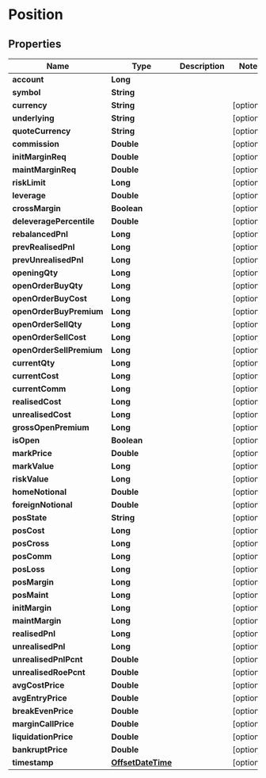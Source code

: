 
# Position

## Properties
Name | Type | Description | Notes
------------ | ------------- | ------------- | -------------
**account** | **Long** |  | 
**symbol** | **String** |  | 
**currency** | **String** |  |  [optional]
**underlying** | **String** |  |  [optional]
**quoteCurrency** | **String** |  |  [optional]
**commission** | **Double** |  |  [optional]
**initMarginReq** | **Double** |  |  [optional]
**maintMarginReq** | **Double** |  |  [optional]
**riskLimit** | **Long** |  |  [optional]
**leverage** | **Double** |  |  [optional]
**crossMargin** | **Boolean** |  |  [optional]
**deleveragePercentile** | **Double** |  |  [optional]
**rebalancedPnl** | **Long** |  |  [optional]
**prevRealisedPnl** | **Long** |  |  [optional]
**prevUnrealisedPnl** | **Long** |  |  [optional]
**openingQty** | **Long** |  |  [optional]
**openOrderBuyQty** | **Long** |  |  [optional]
**openOrderBuyCost** | **Long** |  |  [optional]
**openOrderBuyPremium** | **Long** |  |  [optional]
**openOrderSellQty** | **Long** |  |  [optional]
**openOrderSellCost** | **Long** |  |  [optional]
**openOrderSellPremium** | **Long** |  |  [optional]
**currentQty** | **Long** |  |  [optional]
**currentCost** | **Long** |  |  [optional]
**currentComm** | **Long** |  |  [optional]
**realisedCost** | **Long** |  |  [optional]
**unrealisedCost** | **Long** |  |  [optional]
**grossOpenPremium** | **Long** |  |  [optional]
**isOpen** | **Boolean** |  |  [optional]
**markPrice** | **Double** |  |  [optional]
**markValue** | **Long** |  |  [optional]
**riskValue** | **Long** |  |  [optional]
**homeNotional** | **Double** |  |  [optional]
**foreignNotional** | **Double** |  |  [optional]
**posState** | **String** |  |  [optional]
**posCost** | **Long** |  |  [optional]
**posCross** | **Long** |  |  [optional]
**posComm** | **Long** |  |  [optional]
**posLoss** | **Long** |  |  [optional]
**posMargin** | **Long** |  |  [optional]
**posMaint** | **Long** |  |  [optional]
**initMargin** | **Long** |  |  [optional]
**maintMargin** | **Long** |  |  [optional]
**realisedPnl** | **Long** |  |  [optional]
**unrealisedPnl** | **Long** |  |  [optional]
**unrealisedPnlPcnt** | **Double** |  |  [optional]
**unrealisedRoePcnt** | **Double** |  |  [optional]
**avgCostPrice** | **Double** |  |  [optional]
**avgEntryPrice** | **Double** |  |  [optional]
**breakEvenPrice** | **Double** |  |  [optional]
**marginCallPrice** | **Double** |  |  [optional]
**liquidationPrice** | **Double** |  |  [optional]
**bankruptPrice** | **Double** |  |  [optional]
**timestamp** | [**OffsetDateTime**](OffsetDateTime.md) |  |  [optional]



